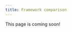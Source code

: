 ```yaml
---
title: Framework comparison
---
```


<div class="alert alert-info" role="alert">This page is coming soon!</div>

